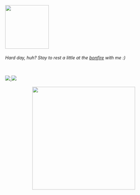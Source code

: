 <!-- Primera sección, lenguajes

<div align="center">
  <img src="https://img.shields.io/badge/-HTML-c58545?style=for-the-badge&logo=html5&logoColor=c58545&labelColor=282828">
  <img src="https://img.shields.io/badge/-CSS-177096?style=for-the-badge&logo=css3&logoColor=177096&labelColor=282828">
  <img src="https://img.shields.io/badge/-JavaScript-d1a01f?style=for-the-badge&logo=javascript&logoColor=d1a01f&labelColor=282828"> 
  <img src="https://img.shields.io/badge/-React-09b6d9?style=for-the-badge&logo=react&logoColor=09b6d9&labelColor=282828">
</div>

<!-- Segunda sección, constructor de clase -->

<img align='center' src="https://media.tenor.com/drxH1lO9cfEAAAAi/dark-souls-bonfire.gif" width="140">


<h6 align='left'>Hard day, huh? Stay to rest a little at the <a href="https://eddyy.dev/bonfire" target="_blank">bonfire</a> with me :)</h6>

<!-- Tercera sección, redes sociales-->

<br>
<div align="left">
  <a href="https://www.linkedin.com/in/eddysantiagoo/" target="_blank">
    <img src="https://img.shields.io/badge/LinkedIn-124b63?style=for-the-badge&logo=linkedin&logoColor=white&labelColor=282828">
  </a>
  <a href="https://eddyy.dev/" target="_blank">
    <img src="https://img.shields.io/badge/Portfolio-757552?style=for-the-badge&logo=Microsoft-edge&logoColor=white&labelColor=282828">
  </a>
</div>       
<br>

<!-- Cuarta sección, Spotify-->

<div align="left">
  <a href="https://open.spotify.com/user/s4ntiag00" target="_blank" style="display: flex; justify-content: center;">
    <img src="https://spotify-dynamic-readme.vercel.app/spotify" width="330px" />
  </a>
</div>


